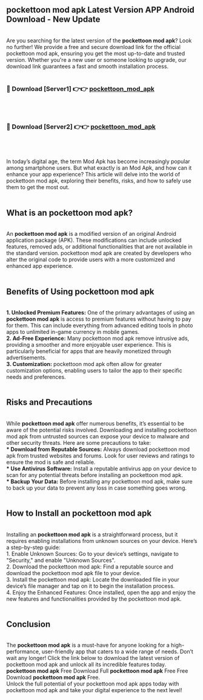 ## pockettoon mod apk Latest Version APP Android Download - New Update
<br>
Are you searching for the latest version of the <strong>pockettoon mod apk</strong>? Look no further! We provide a free and secure download link for the official pockettoon mod apk, ensuring you get the most up-to-date and trusted version. Whether you're a new user or someone looking to upgrade, our download link guarantees a fast and smooth installation process.
<br>
<br>
<h3>🔴 Download [Server1] 👉👉 <a href="https://modyolo.store/pockettoon+mod+apk">pockettoon_mod_apk</a></h3><br>
<br>
<h3>🔴 Download [Server2] 👉👉 <a href="https://modyolo.store/pockettoon+mod+apk">pockettoon_mod_apk</a></h3><br>
<br>
<br>
In today’s digital age, the term Mod Apk has become increasingly popular among smartphone users. But what exactly is an Mod Apk, and how can it enhance your app experience? This article will delve into the world of pockettoon mod apk, exploring their benefits, risks, and how to safely use them to get the most out.
<br>
<br>
<h2>What is an pockettoon mod apk?</h2>
<br>
An <strong>pockettoon mod apk</strong> is a modified version of an original Android application package (APK). These modifications can include unlocked features, removed ads, or additional functionalities that are not available in the standard version. pockettoon mod apk are created by developers who alter the original code to provide users with a more customized and enhanced app experience.
<br>
<br>
<h2>Benefits of Using pockettoon mod apk</h2>
<br>
<strong> 1. Unlocked Premium Features:</strong> One of the primary advantages of using an <strong>pockettoon mod apk</strong> is access to premium features without having to pay for them. This can include everything from advanced editing tools in photo apps to unlimited in-game currency in mobile games.
<br>
<strong> 2. Ad-Free Experience:</strong> Many pockettoon mod apk remove intrusive ads, providing a smoother and more enjoyable user experience. This is particularly beneficial for apps that are heavily monetized through advertisements.
<br>
<strong> 3. Customization:</strong> pockettoon mod apk often allow for greater customization options, enabling users to tailor the app to their specific needs and preferences.
<br>
<br>
<h2>Risks and Precautions</h2>
<br>
While <strong>pockettoon mod apk</strong> offer numerous benefits, it’s essential to be aware of the potential risks involved. Downloading and installing pockettoon mod apk from untrusted sources can expose your device to malware and other security threats. Here are some precautions to take:
<br>
<strong> * Download from Reputable Sources:</strong> Always download pockettoon mod apk from trusted websites and forums. Look for user reviews and ratings to ensure the mod is safe and reliable.
<br>
<strong> * Use Antivirus Software:</strong> Install a reputable antivirus app on your device to scan for any potential threats before installing an pockettoon mod apk.
<br>
<strong> * Backup Your Data:</strong> Before installing any pockettoon mod apk, make sure to back up your data to prevent any loss in case something goes wrong.
<br>
<br>
<h2>How to Install an pockettoon mod apk</h2>
<br>
Installing an <strong>pockettoon mod apk</strong> is a straightforward process, but it requires enabling installations from unknown sources on your device. Here’s a step-by-step guide:
<br>
 1. Enable Unknown Sources: Go to your device’s settings, navigate to "Security," and enable "Unknown Sources".
<br>
 2. Download the pockettoon mod apk: Find a reputable source and download the pockettoon mod apk file to your device.
<br>
 3. Install the pockettoon mod apk: Locate the downloaded file in your device’s file manager and tap on it to begin the installation process.
<br>
 4. Enjoy the Enhanced Features: Once installed, open the app and enjoy the new features and functionalities provided by the pockettoon mod apk.
<br>
<br>
<h2><strong>Conclusion</strong></h2>
<br>
The <strong>pockettoon mod apk</strong> is a must-have for anyone looking for a high-performance, user-friendly app that caters to a wide range of needs. Don’t wait any longer! Click the link below to download the latest version of pockettoon mod apk and unlock all its incredible features today.
<br>
<strong>pockettoon mod apk</strong> Free Download Full <strong>pockettoon mod apk</strong> Free Free Download <strong>pockettoon mod apk</strong> Free.
<br>
Unlock the full potential of your pockettoon mod apk apps today with pockettoon mod apk and take your digital experience to the next level!